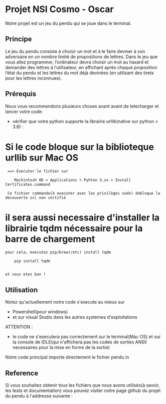 # Projet NSI Cosmo - Oscar

Notre projet est un jeu du pendu qui se joue dans le terminal.

## Principe

Le jeu du pendu consiste à choisir un mot et à le faire deviner à son adversaire en un nombre limité de propositions de lettres. Dans le jeu que vous allez programmer, l’ordinateur devra choisir un mot au hasard et demander des lettres à l’utilisateur, en affichant après chaque proposition l’état du pendu et les lettres du mot déjà devinées (en utilisant des tirets pour les lettres inconnues).

## Prérequis

Nous vous recommendons plusieurs choses avant avant de telecharger et lancer votre code:
- vérifier que votre python supporte la librairie urllib(native sur python > 3.6) :
# Si le code bloque sur la biblioteque urllib sur Mac OS 
     ==> Executer le fichier sur  
    
        Machintosh HD > Applications > Pyhton 3.xx > Install Certificates.command
    
     Ce fichier commande(à executer avec les privilèges sudo) debloque la decouverte ssl non certifié
# il sera aussi necessaire d'installer la librairie tqdm nécessaire pour la barre de chargement
    pour cela, executez pip/brew(/etc) install tqdm 
    
        pip install tqdm
    

    et vous etes bon !

## Utilisation

Notez qu'actuellement notre code s'execute au mieux sur 
* Powershell(pour windows)
* et sur visual Studio dans les autres systemes d'exploitations

ATTENTION : 
- le code ne s'executera pas correctement sur le terminal(Mac OS) et sur la console de IDLE(qui n'affichera pas les codes de sorties ANSII necessaires pour la mise en forme de la sortie)

Notre code principal importe directement le fichier pendu in

## Reference 

Si vous souhaitez obtenir tous les fichiers que nous avons utilisés(à savoir, les tests et documentation) vous pouvez visiter notre page github du projet du pendu à l'addresse suivante : 




